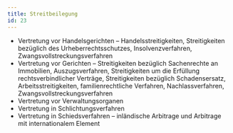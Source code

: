 ```yaml
---
title: Streitbeilegung
id: 23
---
```


* Vertretung vor Handelsgerichten – Handelsstreitigkeiten, Streitigkeiten bezüglich des Urheberrechtsschutzes, Insolvenzverfahren, Zwangsvollstreckungsverfahren
* Vertretung vor Gerichten – Streitigkeiten bezüglich Sachenrechte an Immobilien, Auszugsverfahren, Streitigkeiten um die Erfüllung rechtsverbindlicher Verträge, Streitigkeiten bezüglich Schadensersatz, Arbeitsstreitigkeiten, familienrechtliche Verfahren, Nachlassverfahren, Zwangsvollstreckungsverfahren
* Vertretung vor Verwaltungsorganen
* Vertretung in Schlichtungsverfahren
* Vertretung in Schiedsverfahren – inländische Arbitrage und Arbitrage mit internationalem Element
